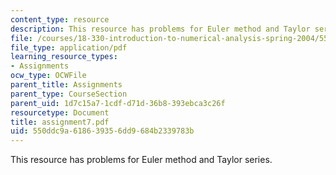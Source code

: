```yaml
---
content_type: resource
description: This resource has problems for Euler method and Taylor series.
file: /courses/18-330-introduction-to-numerical-analysis-spring-2004/550ddc9a618639356dd9684b2339783b_assignment7.pdf
file_type: application/pdf
learning_resource_types:
- Assignments
ocw_type: OCWFile
parent_title: Assignments
parent_type: CourseSection
parent_uid: 1d7c15a7-1cdf-d71d-36b8-393ebca3c26f
resourcetype: Document
title: assignment7.pdf
uid: 550ddc9a-6186-3935-6dd9-684b2339783b
---
```

This resource has problems for Euler method and Taylor series.

